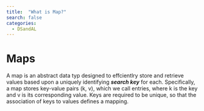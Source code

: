 ```yaml
---
title:  "What is Map?"
search: false
categories: 
  - DSandAL
---
```

# Maps

A map is an abstract data typ designed to effcientlry store and retrieve values based upon a uniquely identifying ***search key*** for each. Specifically, a map stores key-value pairs (k, v), which we call entries, where k is the key and v is its corresponding value. Keys are required to be unique, so that the association of keys to values defines a mapping. 

<!--stackedit_data:
eyJoaXN0b3J5IjpbNTkxMzcxNzZdfQ==
-->